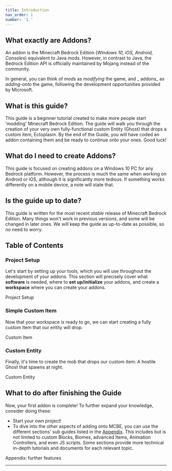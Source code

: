 ```yaml
---
title: Introduction
nav_order: 1
number: '1.'
---
```


## What exactly are Addons?

An addon is the Minecraft Bedrock Edition (_Windows 10, iOS, Android, Consoles_) equivalent to Java mods. However, in contrast to Java, the Bedrock Edition API is officially maintained by Mojang instead of the community.

In general, you can think of _mods_ as _modifying_ the game, and _ addons_ as _adding-onto_ the game, following the development opportunities provided by Microsoft.

## What is this guide?

This guide is a beginner tutorial created to make more people start 'modding' Minecraft Bedrock Edition. The guide will walk you through the creation of your very own fully-functional custom Entity (Ghost) that drops a custom item, Ectoplasm. By the end of the Guide, you will have coded an addon containing them and be ready to continue onto your ones. Good luck!

## What do I need to create Addons?

This guide is focused on creating addons on a Windows 10 PC for any Bedrock platform. However, the process is much the same when working on Android or iOS, although it is significantly more tedious. If something works differently on a mobile device, a note will state that.

## Is the guide up to date?

This guide is written for the most recent _stable_ release of Minecraft Bedrock Edition. Many things won't work in previous versions, and some will be changed in later ones. We will keep the guide as up-to-date as possible, so no need to worry.

## Table of Contents

### Project Setup

Let's start by setting up your tools, which you will use throughout the development of your addons. This section will precisely cover what **software** is needed, where to **set up/initialize** your addons, and create a **workspace** where you can create your addons.

<BButton color="green">Project Setup</BButton>

### Simple Custom Item

Now that your workspace is ready to go, we can start creating a fully custom Item that our entity will drop.

<BButton color="green">Custom Item</BButton>

### Custom Entity

Finally, it's time to create the mob that drops our custom item: A hostile Ghost that spawns at night.

<BButton color="green">Custom Entity</BButton>

## What to do after finishing the Guide

Now, your first addon is complete! To further expand your knowledge, consider doing these:

-   Start your own project!
-   To dive into the other aspects of adding onto MCBE, you can use the different sections' sub guides listed in the [Appendix](/guide/appendix). This includes but is not limited to custom Blocks, Biomes, advanced Items, Animation Controllers, and even JS scripts. Some sections provide more technical in-depth tutorials and documents for each relevant topic.

<BButton color="green">Appendix: further features</BButton>

---
